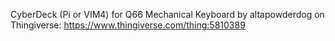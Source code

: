 CyberDeck (Pi or VIM4) for Q66 Mechanical Keyboard by altapowderdog on Thingiverse: https://www.thingiverse.com/thing:5810389